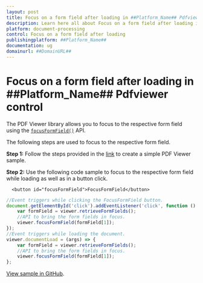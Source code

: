 ```yaml
---
layout: post
title: Focus on a form field after loading in ##Platform_Name## Pdfviewer control | Syncfusion
description: Learn here all about Focus on a form field after loading in Syncfusion ##Platform_Name## Pdfviewer control of Syncfusion Essential JS 2 and more.
platform: document-processing
control: Focus on a form field after loading
publishingplatform: ##Platform_Name##
documentation: ug
domainurl: ##DomainURL##
---
```


# Focus on a form field after loading in ##Platform_Name## Pdfviewer control

The PDF Viewer library allows you to focus to the respective form field using the [`focusFormField()`](https://helpej2.syncfusion.com/documentation/api/pdfviewer/#focusformfield) API.

The following steps are used to focus to the respective form field.

**Step 1:** Follow the steps provided in the [link](https://helpej2.syncfusion.com/documentation/pdfviewer/getting-started/) to create a simple PDF Viewer sample.

**Step 2:** Use the following code sample to focus to the respective form field while loading as well as in a button click.

```
  <button id="focusFormField">FocusFormField</button>
```

```ts
//Event triggers while clicking the FocusFormField button.
document.getElementById('click').addEventListener('click', function () {
    var formField = viewer.retrieveFormFields();
    //API to bring the form fields in focus.
    viewer.focusFormField(formField[1]);
});
//Event triggers while loading the document.
viewer.documentLoad = (args) => {
    var formField = viewer.retrieveFormFields();
    //API to bring the form fields in focus.
    viewer.focusFormField(formField[1]);
};
```

[View sample in GitHub](https://github.com/SyncfusionExamples/javascript-pdf-viewer-examples/tree/master/Form%20Fields/Focusing%20the%20form%20fields%20while%20loading).